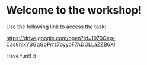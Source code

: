 # Welcome to the workshop! 

Use the following link to access the task: 

https://drive.google.com/open?id=1970Qeg-Cas8hlxY3GqGbPrrz7pyyoF7ADOLLaZZB6XI

Have fun!! :) 